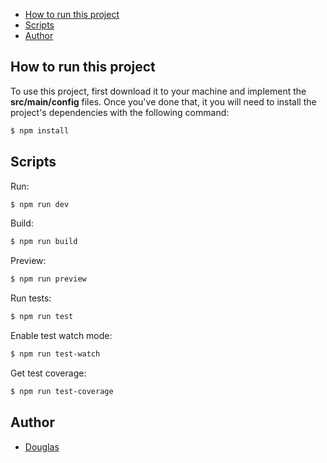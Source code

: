 - [How to run this project](#how-to-run)
- [Scripts](#scripts)
- [Author](#author)

<div id='how-to-run'/>

## How to run this project

To use this project, first download it to your machine and implement the <b>src/main/config</b> files. Once you've done that, it you will need to install the project's dependencies with the following command:

```bash
$ npm install
```

<div id='scripts'/>

## Scripts

Run:

```bash
$ npm run dev
```

Build:

```bash
$ npm run build
```

Preview:

```bash
$ npm run preview
```

Run tests:

```bash
$ npm run test
```

Enable test watch mode:

```bash
$ npm run test-watch
```

Get test coverage:

```bash
$ npm run test-coverage
```

<div id='author'/>

## Author

- <a href="https://github.com/DouglasVolcato"> Douglas <a/>
